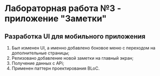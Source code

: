 # Лабораторная работа №3 - приложение "Заметки"

## Разработка UI для мобильного приложения
1. Был изменен UI, а именно добавлено боковое меню с переходом на дополнительные страницы;
2. Релизовано добавление новой заметки на главный экран;
3. Получение данных с APi;
4. Применен паттерн проектирования BLoC.

